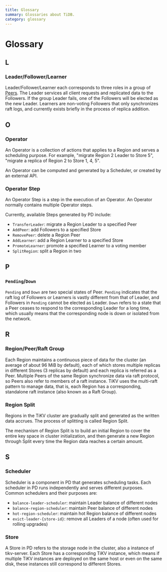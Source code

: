```yaml
---
title: Glossary
summary: Glossaries about TiDB.
category: glossary
---
```


# Glossary

## L

### Leader/Follower/Learner

Leader/Follower/Learner each corresponds to three roles in a group of [Peers](#regionpeerraft-group). The Leader services all client requests and replicated data to the Followers. If the group Leader fails, one of the Followers will be elected as the new Leader. Learners are non-voting Followers that only synchronizes raft logs, and currently exists briefly in the process of replica addition.

## O

### Operator

An Operator is a collection of actions that applies to a Region and serves a scheduling purpose. For example, "migrate Region 2 Leader to Store 5", "migrate a replica of Region 2 to Store 1, 4, 5".

An Operator can be computed and generated by a Scheduler, or created by an external API.

### Operator Step

An Operator Step is a step in the execution of an Operator. An Operator normally contains multiple Operator steps.

Currently, available Steps generated by PD include:

- `TransferLeader`: migrate a Region Leader to a specified Peer
- `AddPeer`: add Followers to a specified Store
- `RemovePeer`: delete a Region Peer
- `AddLearner`: add a Region Learner to a specified Store
- `PromoteLearner`: promote a specified Learner to a voting member
- `SplitRegion`: split a Region in two

## P

### `Pending`/`Down`

`Pending` and `Down` are two special states of Peer. `Pending` indicates that the raft log of Followers or Learners is vastly different from that of Leader, and Followers in `Pending` cannot be elected as Leader. `Down` refers to a state that a Peer ceases to respond to the corresponding Leader for a long time, which usually means that the corresponding node is down or isolated from the network.

## R

### Region/Peer/Raft Group

Each Region maintains a continuous piece of data for the cluster (an average of about 96 MiB by default), each of which stores multiple replicas in different Stores (3 replicas by default) and each replica is referred as a Peer. Multiple Peers of the same Region synchronize data via raft protocol, so Peers also refer to members of a raft instance. TiKV uses the multi-raft pattern to manage data, that is, each Region has a corresponding, standalone raft instance (also known as a Raft Group).

### Region Split

Regions in the TiKV cluster are gradually split and generated as the written data accrues. The process of splitting is called Region Split.

The mechanism of Region Split is to build an initial Region to cover the entire key space in cluster initialization, and then generate a new Region through Split every time the Region data reaches a certain amount.

## S

### Scheduler

Scheduler is a component in PD that generates scheduling tasks. Each scheduler in PD runs independently and serves different purposes. Common schedulers and their purposes are:

- `balance-leader-scheduler`: maintain Leader balance of different nodes
- `balance-region-scheduler`: maintain Peer balance of different nodes
- `hot-region-scheduler`: maintain hot Region balance of different nodes
- `evict-leader-{store-id}`: remove all Leaders of a node (often used for rolling upgrades)

### Store

A Store in PD refers to the storage node in the cluster, also a instance of tikv-server. Each Store has a corresponding TiKV instance, which means if multiple TiKV instances are deployed on the same host or even on the same disk, these instances still correspond to different Stores.
